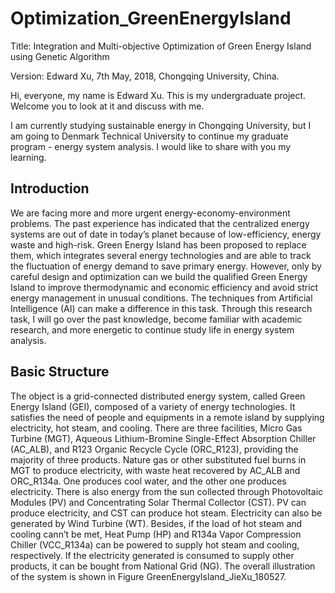 # Optimization_GreenEnergyIsland
Title: Integration and Multi-objective Optimization of Green Energy Island using Genetic Algorithm

Version: Edward Xu, 7th May, 2018, Chongqing University, China.

Hi, everyone, my name is Edward Xu. This is my undergraduate project. Welcome you to look at it and discuss with me.

I am currently studying sustainable energy in Chongqing University, but I am going to Denmark Technical University to continue my graduate program - energy system analysis. I would like to share with you my learning.

## Introduction
We are facing more and more urgent energy-economy-environment problems. The past experience has indicated that the centralized energy systems are out of date in today’s planet because of low-efficiency, energy waste and high-risk. Green Energy Island has been proposed to replace them, which integrates several energy technologies and are able to track the fluctuation of energy demand to save primary energy. However, only by careful design and optimization can we build the qualified Green Energy Island to improve thermodynamic and economic efficiency and avoid strict energy management in unusual conditions. The techniques from Artificial Intelligence (AI) can make a difference in this task. Through this research task, I will go over the past knowledge, become familiar with academic research, and more energetic to continue study life in energy system analysis.

## Basic Structure
The object is a grid-connected distributed energy system, called Green Energy Island (GEI), composed of a variety of energy technologies. It satisfies the need of people and equipments in a remote island by supplying electricity, hot steam, and cooling. There are three facilities, Micro Gas Turbine (MGT), Aqueous Lithium-Bromine Single-Effect Absorption Chiller (AC_ALB), and R123 Organic Recycle Cycle (ORC_R123), providing the majority of three products. Nature gas or other substituted fuel burns in MGT to produce electricity, with waste heat recovered by AC_ALB and ORC_R134a. One produces cool water, and the other one produces electricity. There is also energy from the sun collected through Photovoltaic Modules (PV) and Concentrating Solar Thermal Collector (CST). PV can produce electricity, and CST can produce hot steam. Electricity can also be generated by Wind Turbine (WT). Besides, if the load of hot steam and cooling cann’t be met, Heat Pump (HP) and R134a Vapor Compression Chiller (VCC_R134a) can be powered to supply hot steam and cooling, respectively. If the electricity generated is consumed to supply other products, it can be bought from National Grid (NG). The overall illustration of the system is shown in Figure GreenEnergyIsland_JieXu_180527.

